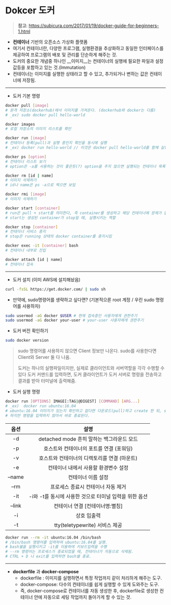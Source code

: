 # Dokcer 도커

> __참고__: https://subicura.com/2017/01/19/docker-guide-for-beginners-1.html 

- __컨테이너__ 기반의 오픈소스 가상화 플랫폼
- 여기서 컨테이너란, 다양한 프로그램, 실행환경을 추상화하고 동일한 인터페이스를 제공하여 프로그램의 배포 및 관리를 단순하게 해주는 것.
- 도커의 중요한 개념중 하나인 __이미지__는 컨테이너의 실행에 필요한 파일과 설정값등을 포함하고 있는 것.(Immutation)
- 컨테이너는 이미지를 실행한 상태라고 할 수 있고, 추가되거나 변하는 값은 컨테이너에 저장됨.



---

- 도커 기본 명령

```bash
docker pull [image]
# 원격 저장소(dockerhub)에서 이미지를 가져온다. (dockerhub와 docker는 다름)
# _ex) sudo docker pull hello-world

docker images
# 로컬 저장소의 이미지 리스트를 확인

docker run [image]
# 컨테이너 등록(pull)과 실행 중인지 확인을 동시에 실행
# _ex) docker run hello-world // 이것은 docker pull hello-world를 함께 실행하는 것과 같음

docker ps [option]
# 컨테이너 리스트 보기
# option은 -a를 사용하는 것이 좋은듯(?) option을 주지 않으면 실행되는 컨테이너 목록을 보여줌

docker rm [id | name] 
# 이미지 삭제하기
# id나 name은 ps -a으로 찍으면 보임

docker rmi [image]
# 이미지 삭제하기

docker start [container]
# run은 pull + start를 의미한다, 즉 container를 생성하고 해당 컨테이너에 문제가 없으면 바로 start 실행
# start는 생성된 container가 stop일 때, 실행시키는 역할

docker stop [container]
# 컨테이너 서비스 중지
# stop은 running 상태의 docker container를 중지시킴

docker exec -it [container] bash
# 컨테이너 내부로 진입

docker attach [id | name]
# 컨테이너 접속
```



---

- 도커 설치 (이미 AWS에 설치해놨음)

```bash
curl -fsSL https://get.docker.com/ | sudo sh
```

- 만약에, sudo명령어를 생략하고 싶다면? (기본적으론 root 계정 / 우린 sudo 명령어를 사용하자)

```bash
sudo usermod -aG docker $USER # 현재 접속중인 사용자에게 권한주기
sudo usermod -aG docker your-user # your-user 사용자에게 권한주기
```

- 도커 버전 확인하기

```bash
sudo docker version
```

> sudo 명령어를 사용하지 않으면 Client 정보만 나온다. sudo를 사용한다면 Client와 Server 둘 다 나옴.
>
> 도커는 하나의 실행파일이지만, 실제로 클라이언트와 서버역할을 각각 수행할 수 있다 도커 커맨드를 입력하면, 도커 클라이언트가 도커 서버로 명령을 전송하고 결과를 받아 터미널에 출력해줌.

- 도커 실행 명령

```bash
docker run [OPTIONS] IMAGE[:TAG|@DIGEST] [COMMAND] [ARG...]
# _ex)	docker run ubuntu:16.04
# ubuntu:16.04 이미지가 있는지 확인하고 없다면 다운로드(pull)하고 create 한 뒤, start 한다.
# 하지만 명령을 입력하지 않아서 바로 종료된다.
```

| 옵션  |                          설명                          |
| :---: | :----------------------------------------------------: |
|  -d   |       detached mode 흔히 말하는 백그라운드 모드        |
|  -p   |        호스트와 컨테이너의 포트를 연결 (포워딩)        |
|  -v   |      호스트와 컨테이너의 디렉토리를 연결 (마운트)      |
|  -e   |          컨테이너 내에서 사용할 환경변수 설정          |
| –name |                   컨테이너 이름 설정                   |
|  –rm  |           프로세스 종료시 컨테이너 자동 제거           |
|  -it  | -i와 -t를 동시에 사용한 것으로 터미널 입력을 위한 옵션 |
| –link |            컨테이너 연결 [컨테이너명:별칭]             |
|  -i   |                      상호 입출력                       |
|  -t   |             tty(teletypewrite) 서비스 제공             |

```bash
docker run --rm -it ubuntu:16.04 /bin/bash
# /bin/bash 명령어를 입력하여 ubuntu:16.04를 실행.
# bash쉘을 실행시키고 -it를 이용하여 키보드입력을 수행
# --rm 명령어는 프로세스가 종료되었을 때, 컨테이너가 자동으로 삭제됨.
# CTRL + D 나 exit를 입력하면 bash쉘 종료.
```



---

- __dockerfile__ 과 __docker-compose__
  - dockerfile : 이미지를 실행하면서 특정 작업까지 같이 처리하게 해주는 도구.
  - docker-compose: 다수의 컨테이너를 쉽게 실행할 수 있게 도와주는 도구.
  - 즉, docker-compose로 컨테이너를 자동 생성한 후, dockerfile로 생성한 컨테이너 안에 자동으로 세팅 작업까지 돌아가게 할 수 있는 것.